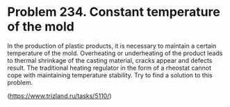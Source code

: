 # Problem 234. Constant temperature of the mold

In the production of plastic products, it is necessary to maintain a certain temperature of the mold. Overheating or underheating of the product leads to thermal shrinkage of the casting material, cracks appear and defects result. The traditional heating regulator in the form of a rheostat cannot cope with maintaining temperature stability. Try to find a solution to this problem.

(https://www.trizland.ru/tasks/5110/)
